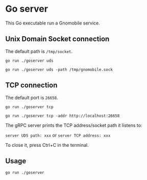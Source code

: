 # Go server

This Go executable run a Gnomobile service.

## Unix Domain Socket connection

The default path is `/tmp/socket`.

`go run ./goserver uds`

`go run ./goserver uds -path /tmp/gnomobile.sock`

## TCP connection

The default port is `26658`.

`go run ./goserver tcp`

`go run ./goserver tcp -addr http://localhost:26658`

The gRPC server prints the TCP address/socket path it listens to:

`server UDS path: xxx` or `server TCP address: xxx`

To close it, press Ctrl+C in the terminal.

## Usage

`go run ./goserver`
